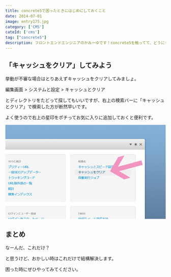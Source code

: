 ```yaml
---
title: concrete5で困ったときにはじめにしておくこと
date: 2014-07-01
image: entry175.jpg
category: ['CMS']
cateId: ['cms']
tag: ["concrete5"]
description: フロントエンドエンジニアのかみーゆです！concrete5を触ってて、どうにもこうにもサイトが更新されない時があります。そんな時の対処法をご紹介します。
---
```


## 「キャッシュをクリア」してみよう
挙動が不審な場合はとりあえずキャッシュをクリアしてみましょ。

編集画面 > システムと設定 > キャッシュとクリア

とディレクトリをたどって探してもいいですが、右上の検索バーに「キャッシュとクリア」で検索した方が断然早いです。

よく使うので右上の星印をポチってお気に入りに追加しておくと便利です。

![concrete5で困ったときにはじめにしておくこと](./images/2014/entry174-1.jpg)

## まとめ

なーんだ、これだけ？

と思うけど、おかしい時はこれだけで結構解決します。

困った時にぜひやってみてください。
